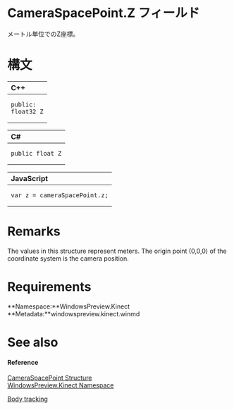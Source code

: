 CameraSpacePoint.Z フィールド  
========================  

メートル単位でのZ座標。
<span id="syntaxSection"></span>

構文
======  

<table>
<colgroup>
<col width="100%" />
</colgroup>
<thead>
<tr class="header">
<th align="left">C++</th>
</tr>
</thead>
<tbody>
<tr class="odd">
<td align="left"><pre><code>public:  
float32 Z</code></pre></td>
</tr>
</tbody>
</table>

<table>
<colgroup>
<col width="100%" />
</colgroup>
<thead>
<tr class="header">
<th align="left">C#</th>
</tr>
</thead>
<tbody>
<tr class="odd">
<td align="left"><pre><code>public float Z</code></pre></td>
</tr>
</tbody>
</table>

<table>
<colgroup>
<col width="100%" />
</colgroup>
<thead>
<tr class="header">
<th align="left">JavaScript</th>
</tr>
</thead>
<tbody>
<tr class="odd">
<td align="left"><pre><code>var z = cameraSpacePoint.z;</code></pre></td>
</tr>
</tbody>
</table>

<span id="remarks"></span>

Remarks  
=======  

The values in this structure represent meters. The origin point (0,0,0) of the coordinate system is the camera position.  

<span id="requirements"></span>

Requirements  
============  

**Namespace:**WindowsPreview.Kinect  
**Metadata:**windowspreview.kinect.winmd  

<span id="ID4EZ"></span>

See also  
========  

<span id="ID4E2"></span>
#### Reference  

[CameraSpacePoint Structure](../../CameraSpacePoint_Structure.md)  
 [WindowsPreview.Kinect Namespace](../../../Kinect.md)  

[Body tracking](../../../../../Programming_Guide/Body_tracking.md)  



<!--Please do not edit the data in the comment block below.-->
<!--
TOCTitle : Z Field
RLTitle : CameraSpacePoint.Z Field
KeywordK : Z field
KeywordK : CameraSpacePoint.Z field
KeywordF : WindowsPreview.Kinect.CameraSpacePoint.Z
KeywordF : CameraSpacePoint.Z
KeywordF : Z
KeywordF : WindowsPreview.Kinect.CameraSpacePoint.Z
KeywordA : F:WindowsPreview.Kinect.CameraSpacePoint.Z
AssetID : F:WindowsPreview.Kinect.CameraSpacePoint.Z
Locale : en-us
CommunityContent : 1
APIType : Managed
APILocation : windowspreview.kinect.winmd
APIName : WindowsPreview.Kinect.CameraSpacePoint.Z
TargetOS : Windows
TopicType : kbSyntax
DevLang : VB
DevLang : CSharp
DevLang : JavaScript
DevLang : C++
DocSet : K4Wv2
ProjType : K4Wv2Proj
Technology : Kinect for Windows
Product : Kinect for Windows SDK v2
productversion : 20
-->
